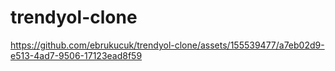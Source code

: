 ﻿# trendyol-clone

 


https://github.com/ebrukucuk/trendyol-clone/assets/155539477/a7eb02d9-e513-4ad7-9506-17123ead8f59

